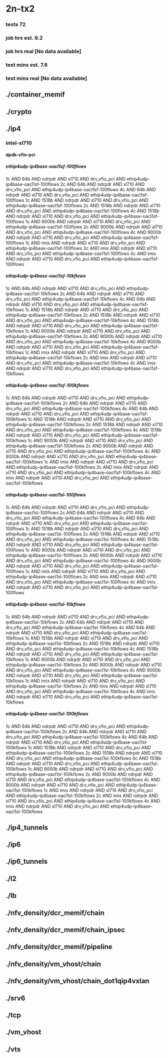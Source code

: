 # 2n-tx2
### tests 72
### job hrs est. 9.2
### job hrs real [No data available]
### test mins est. 7.6
### test mins real [No data available]
## ./container_memif
## ./crypto
## ./ip4
### intel-xl710
#### dpdk-vfio-pci
##### ethip4udp-ip4base-oacl1sf-100flows
1c AND 64b AND ndrpdr AND xl710 AND drv_vfio_pci AND ethip4udp-ip4base-oacl1sf-100flows
2c AND 64b AND ndrpdr AND xl710 AND drv_vfio_pci AND ethip4udp-ip4base-oacl1sf-100flows
4c AND 64b AND ndrpdr AND xl710 AND drv_vfio_pci AND ethip4udp-ip4base-oacl1sf-100flows
1c AND 1518b AND ndrpdr AND xl710 AND drv_vfio_pci AND ethip4udp-ip4base-oacl1sf-100flows
2c AND 1518b AND ndrpdr AND xl710 AND drv_vfio_pci AND ethip4udp-ip4base-oacl1sf-100flows
4c AND 1518b AND ndrpdr AND xl710 AND drv_vfio_pci AND ethip4udp-ip4base-oacl1sf-100flows
1c AND 9000b AND ndrpdr AND xl710 AND drv_vfio_pci AND ethip4udp-ip4base-oacl1sf-100flows
2c AND 9000b AND ndrpdr AND xl710 AND drv_vfio_pci AND ethip4udp-ip4base-oacl1sf-100flows
4c AND 9000b AND ndrpdr AND xl710 AND drv_vfio_pci AND ethip4udp-ip4base-oacl1sf-100flows
1c AND imix AND ndrpdr AND xl710 AND drv_vfio_pci AND ethip4udp-ip4base-oacl1sf-100flows
2c AND imix AND ndrpdr AND xl710 AND drv_vfio_pci AND ethip4udp-ip4base-oacl1sf-100flows
4c AND imix AND ndrpdr AND xl710 AND drv_vfio_pci AND ethip4udp-ip4base-oacl1sf-100flows
##### ethip4udp-ip4base-oacl1sf-10kflows
1c AND 64b AND ndrpdr AND xl710 AND drv_vfio_pci AND ethip4udp-ip4base-oacl1sf-10kflows
2c AND 64b AND ndrpdr AND xl710 AND drv_vfio_pci AND ethip4udp-ip4base-oacl1sf-10kflows
4c AND 64b AND ndrpdr AND xl710 AND drv_vfio_pci AND ethip4udp-ip4base-oacl1sf-10kflows
1c AND 1518b AND ndrpdr AND xl710 AND drv_vfio_pci AND ethip4udp-ip4base-oacl1sf-10kflows
2c AND 1518b AND ndrpdr AND xl710 AND drv_vfio_pci AND ethip4udp-ip4base-oacl1sf-10kflows
4c AND 1518b AND ndrpdr AND xl710 AND drv_vfio_pci AND ethip4udp-ip4base-oacl1sf-10kflows
1c AND 9000b AND ndrpdr AND xl710 AND drv_vfio_pci AND ethip4udp-ip4base-oacl1sf-10kflows
2c AND 9000b AND ndrpdr AND xl710 AND drv_vfio_pci AND ethip4udp-ip4base-oacl1sf-10kflows
4c AND 9000b AND ndrpdr AND xl710 AND drv_vfio_pci AND ethip4udp-ip4base-oacl1sf-10kflows
1c AND imix AND ndrpdr AND xl710 AND drv_vfio_pci AND ethip4udp-ip4base-oacl1sf-10kflows
2c AND imix AND ndrpdr AND xl710 AND drv_vfio_pci AND ethip4udp-ip4base-oacl1sf-10kflows
4c AND imix AND ndrpdr AND xl710 AND drv_vfio_pci AND ethip4udp-ip4base-oacl1sf-10kflows
##### ethip4udp-ip4base-oacl1sf-100kflows
1c AND 64b AND ndrpdr AND xl710 AND drv_vfio_pci AND ethip4udp-ip4base-oacl1sf-100kflows
2c AND 64b AND ndrpdr AND xl710 AND drv_vfio_pci AND ethip4udp-ip4base-oacl1sf-100kflows
4c AND 64b AND ndrpdr AND xl710 AND drv_vfio_pci AND ethip4udp-ip4base-oacl1sf-100kflows
1c AND 1518b AND ndrpdr AND xl710 AND drv_vfio_pci AND ethip4udp-ip4base-oacl1sf-100kflows
2c AND 1518b AND ndrpdr AND xl710 AND drv_vfio_pci AND ethip4udp-ip4base-oacl1sf-100kflows
4c AND 1518b AND ndrpdr AND xl710 AND drv_vfio_pci AND ethip4udp-ip4base-oacl1sf-100kflows
1c AND 9000b AND ndrpdr AND xl710 AND drv_vfio_pci AND ethip4udp-ip4base-oacl1sf-100kflows
2c AND 9000b AND ndrpdr AND xl710 AND drv_vfio_pci AND ethip4udp-ip4base-oacl1sf-100kflows
4c AND 9000b AND ndrpdr AND xl710 AND drv_vfio_pci AND ethip4udp-ip4base-oacl1sf-100kflows
1c AND imix AND ndrpdr AND xl710 AND drv_vfio_pci AND ethip4udp-ip4base-oacl1sf-100kflows
2c AND imix AND ndrpdr AND xl710 AND drv_vfio_pci AND ethip4udp-ip4base-oacl1sf-100kflows
4c AND imix AND ndrpdr AND xl710 AND drv_vfio_pci AND ethip4udp-ip4base-oacl1sf-100kflows
##### ethip4udp-ip4base-oacl1sl-100flows
1c AND 64b AND ndrpdr AND xl710 AND drv_vfio_pci AND ethip4udp-ip4base-oacl1sl-100flows
2c AND 64b AND ndrpdr AND xl710 AND drv_vfio_pci AND ethip4udp-ip4base-oacl1sl-100flows
4c AND 64b AND ndrpdr AND xl710 AND drv_vfio_pci AND ethip4udp-ip4base-oacl1sl-100flows
1c AND 1518b AND ndrpdr AND xl710 AND drv_vfio_pci AND ethip4udp-ip4base-oacl1sl-100flows
2c AND 1518b AND ndrpdr AND xl710 AND drv_vfio_pci AND ethip4udp-ip4base-oacl1sl-100flows
4c AND 1518b AND ndrpdr AND xl710 AND drv_vfio_pci AND ethip4udp-ip4base-oacl1sl-100flows
1c AND 9000b AND ndrpdr AND xl710 AND drv_vfio_pci AND ethip4udp-ip4base-oacl1sl-100flows
2c AND 9000b AND ndrpdr AND xl710 AND drv_vfio_pci AND ethip4udp-ip4base-oacl1sl-100flows
4c AND 9000b AND ndrpdr AND xl710 AND drv_vfio_pci AND ethip4udp-ip4base-oacl1sl-100flows
1c AND imix AND ndrpdr AND xl710 AND drv_vfio_pci AND ethip4udp-ip4base-oacl1sl-100flows
2c AND imix AND ndrpdr AND xl710 AND drv_vfio_pci AND ethip4udp-ip4base-oacl1sl-100flows
4c AND imix AND ndrpdr AND xl710 AND drv_vfio_pci AND ethip4udp-ip4base-oacl1sl-100flows
##### ethip4udp-ip4base-oacl1sl-10kflows
1c AND 64b AND ndrpdr AND xl710 AND drv_vfio_pci AND ethip4udp-ip4base-oacl1sl-10kflows
2c AND 64b AND ndrpdr AND xl710 AND drv_vfio_pci AND ethip4udp-ip4base-oacl1sl-10kflows
4c AND 64b AND ndrpdr AND xl710 AND drv_vfio_pci AND ethip4udp-ip4base-oacl1sl-10kflows
1c AND 1518b AND ndrpdr AND xl710 AND drv_vfio_pci AND ethip4udp-ip4base-oacl1sl-10kflows
2c AND 1518b AND ndrpdr AND xl710 AND drv_vfio_pci AND ethip4udp-ip4base-oacl1sl-10kflows
4c AND 1518b AND ndrpdr AND xl710 AND drv_vfio_pci AND ethip4udp-ip4base-oacl1sl-10kflows
1c AND 9000b AND ndrpdr AND xl710 AND drv_vfio_pci AND ethip4udp-ip4base-oacl1sl-10kflows
2c AND 9000b AND ndrpdr AND xl710 AND drv_vfio_pci AND ethip4udp-ip4base-oacl1sl-10kflows
4c AND 9000b AND ndrpdr AND xl710 AND drv_vfio_pci AND ethip4udp-ip4base-oacl1sl-10kflows
1c AND imix AND ndrpdr AND xl710 AND drv_vfio_pci AND ethip4udp-ip4base-oacl1sl-10kflows
2c AND imix AND ndrpdr AND xl710 AND drv_vfio_pci AND ethip4udp-ip4base-oacl1sl-10kflows
4c AND imix AND ndrpdr AND xl710 AND drv_vfio_pci AND ethip4udp-ip4base-oacl1sl-10kflows
##### ethip4udp-ip4base-oacl1sl-100kflows
1c AND 64b AND ndrpdr AND xl710 AND drv_vfio_pci AND ethip4udp-ip4base-oacl1sl-100kflows
2c AND 64b AND ndrpdr AND xl710 AND drv_vfio_pci AND ethip4udp-ip4base-oacl1sl-100kflows
4c AND 64b AND ndrpdr AND xl710 AND drv_vfio_pci AND ethip4udp-ip4base-oacl1sl-100kflows
1c AND 1518b AND ndrpdr AND xl710 AND drv_vfio_pci AND ethip4udp-ip4base-oacl1sl-100kflows
2c AND 1518b AND ndrpdr AND xl710 AND drv_vfio_pci AND ethip4udp-ip4base-oacl1sl-100kflows
4c AND 1518b AND ndrpdr AND xl710 AND drv_vfio_pci AND ethip4udp-ip4base-oacl1sl-100kflows
1c AND 9000b AND ndrpdr AND xl710 AND drv_vfio_pci AND ethip4udp-ip4base-oacl1sl-100kflows
2c AND 9000b AND ndrpdr AND xl710 AND drv_vfio_pci AND ethip4udp-ip4base-oacl1sl-100kflows
4c AND 9000b AND ndrpdr AND xl710 AND drv_vfio_pci AND ethip4udp-ip4base-oacl1sl-100kflows
1c AND imix AND ndrpdr AND xl710 AND drv_vfio_pci AND ethip4udp-ip4base-oacl1sl-100kflows
2c AND imix AND ndrpdr AND xl710 AND drv_vfio_pci AND ethip4udp-ip4base-oacl1sl-100kflows
4c AND imix AND ndrpdr AND xl710 AND drv_vfio_pci AND ethip4udp-ip4base-oacl1sl-100kflows
## ./ip4_tunnels
## ./ip6
## ./ip6_tunnels
## ./l2
## ./lb
## ./nfv_density/dcr_memif/chain
## ./nfv_density/dcr_memif/chain_ipsec
## ./nfv_density/dcr_memif/pipeline
## ./nfv_density/vm_vhost/chain
## ./nfv_density/vm_vhost/chain_dot1qip4vxlan
## ./srv6
## ./tcp
## ./vm_vhost
## ./vts
